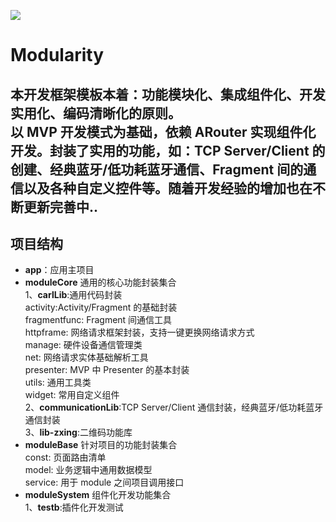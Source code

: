 ![](https://shitu-query-bj.bj.bcebos.com/2020-09-03/10/729487fce79fb1c3?authorization=bce-auth-v1%2F7e22d8caf5af46cc9310f1e3021709f3%2F2020-09-03T10%3A34%3A08Z%2F300%2Fhost%2F4665c75336899adc01bb9e7b07f7cf57e4314d447372407d58faea3d92b7f1ec)

# **Modularity**

本开发框架模板本着：功能模块化、集成组件化、开发实用化、编码清晰化的原则。  
以 MVP 开发模式为基础，依赖 ARouter 实现组件化开发。封装了实用的功能，如：TCP Server/Client 的创建、经典蓝牙/低功耗蓝牙通信、Fragment 间的通信以及各种自定义控件等。随着开发经验的增加也在不断更新完善中..
---
## **项目结构**

- **app**：应用主项目
- **moduleCore** 通用的核心功能封装集合  
1、**carlLib**:通用代码封装  
activity:Activity/Fragment 的基础封装  
fragmentfunc: Fragment 间通信工具  
httpframe: 网络请求框架封装，支持一键更换网络请求方式  
manage: 硬件设备通信管理类  
net: 网络请求实体基础解析工具  
presenter: MVP 中 Presenter 的基本封装  
utils: 通用工具类  
widget: 常用自定义组件  
2、**communicationLib**:TCP Server/Client 通信封装，经典蓝牙/低功耗蓝牙通信封装  
3、**lib-zxing**:二维码功能库
- **moduleBase** 针对项目的功能封装集合  
const: 页面路由清单  
model: 业务逻辑中通用数据模型  
service: 用于 module 之间项目调用接口
- **moduleSystem** 组件化开发功能集合  
1、**testb**:插件化开发测试
